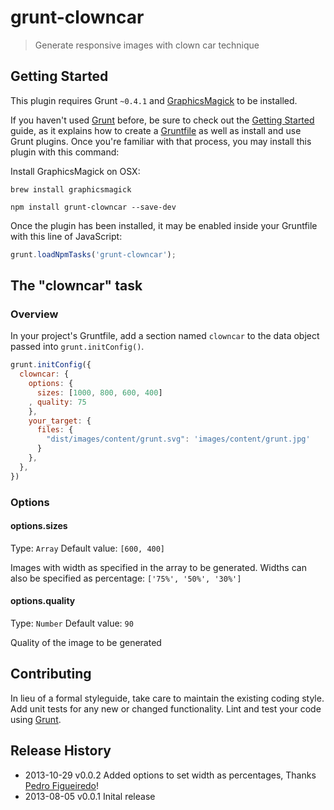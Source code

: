 # grunt-clowncar

> Generate responsive images with clown car technique

## Getting Started
This plugin requires Grunt `~0.4.1` and [GraphicsMagick](http://www.graphicsmagick.org/) to be installed.

If you haven't used [Grunt](http://gruntjs.com/) before, be sure to check out the [Getting Started](http://gruntjs.com/getting-started) guide, as it explains how to create a [Gruntfile](http://gruntjs.com/sample-gruntfile) as well as install and use Grunt plugins. Once you're familiar with that process, you may install this plugin with this command:

Install GraphicsMagick on OSX:

```shell
brew install graphicsmagick
```

```shell
npm install grunt-clowncar --save-dev
```

Once the plugin has been installed, it may be enabled inside your Gruntfile with this line of JavaScript:

```js
grunt.loadNpmTasks('grunt-clowncar');
```

## The "clowncar" task

### Overview
In your project's Gruntfile, add a section named `clowncar` to the data object passed into `grunt.initConfig()`.

```js
grunt.initConfig({
  clowncar: {
    options: {
      sizes: [1000, 800, 600, 400]
    , quality: 75
    },
    your_target: {
      files: {
        "dist/images/content/grunt.svg": 'images/content/grunt.jpg'
      }
    },
  },
})
```

### Options

#### options.sizes
Type: `Array`
Default value: `[600, 400]`

Images with width as specified in the array to be generated.
Widths can also be specified as percentage: `['75%', '50%', '30%']`

#### options.quality
Type: `Number`
Default value: `90`

Quality of the image to be generated

## Contributing
In lieu of a formal styleguide, take care to maintain the existing coding style. Add unit tests for any new or changed functionality. Lint and test your code using [Grunt](http://gruntjs.com/).

## Release History
* 2013-10-29  v0.0.2 Added options to set width as percentages, Thanks [Pedro Figueiredo](https://github.com/pfig)!
* 2013-08-05  v0.0.1 Inital release
